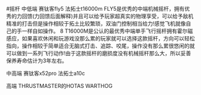 

#摇杆
中低端
赛钛客fly5
法拓士t16000m
FLY5是优秀的中端机械摇杆，拥有优秀的力回馈(力回馈后面解释)并且可以给予玩家超真实的物理享受，可以给予敌机精准的打击但是操作相较于拓土比较繁琐，双油门控制相当给力!感觉飞机就像自己的手一样自如操作。
8
T16000M是公认的最优秀中端单手飞行摇杆拥有霍尔磁感应，如果喜欢休闲和玩游戏没那么累的玩家就可以选择这款摇杆，方向可以轻松指向，操作相较于简单适合无脑式打击、追踪、咬尾，操作没有那么累很悠闲的就可以做到一系列飞行动作!由于这款摇杆的磨损度没有机械摇杆那么大，所以妥善保养寿命估计为3年左右。

中高端
赛钛客x52pro
法拓士a10c

高端
THRUSTMASTER的HOTAS WARTHOG
